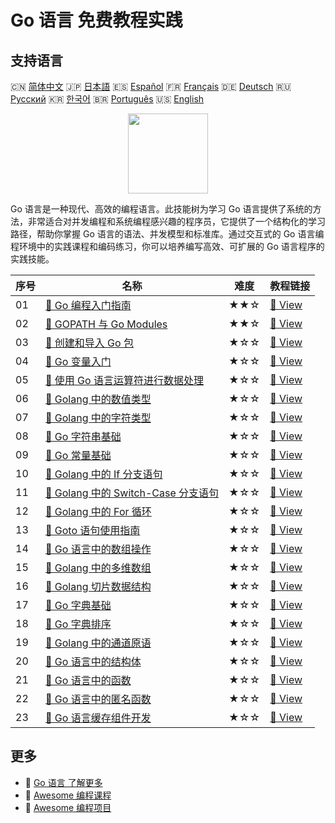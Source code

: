 # Go 语言 免费教程实践

## 支持语言

🇨🇳 [简体中文](README_zh.md) 🇯🇵 [日本語](README_ja.md) 🇪🇸 [Español](README_es.md) 🇫🇷 [Français](README_fr.md) 🇩🇪 [Deutsch](README_de.md) 🇷🇺 [Русский](README_ru.md) 🇰🇷 [한국어](README_ko.md) 🇧🇷 [Português](README_pt.md) 🇺🇸 [English](README.md) 

<div align="center">
<img width="128px" src="https://file.labex.io/path/YgASYacMNI6I.png">
</div>

Go 语言是一种现代、高效的编程语言。此技能树为学习 Go 语言提供了系统的方法，非常适合对并发编程和系统编程感兴趣的程序员，它提供了一个结构化的学习路径，帮助你掌握 Go 语言的语法、并发模型和标准库。通过交互式的 Go 语言编程环境中的实践课程和编码练习，你可以培养编写高效、可扩展的 Go 语言程序的实践技能。

|   序号 | 名称                                                                                                                   | 难度   | 教程链接                                                                                    |
|--------|------------------------------------------------------------------------------------------------------------------------|--------|---------------------------------------------------------------------------------------------|
|     01 | [📖 Go 编程入门指南](https://labex.io/zh/tutorials/go-beginner-s-guide-to-go-programming-149062)                       | ★★☆    | [🔗 View](https://labex.io/zh/tutorials/go-beginner-s-guide-to-go-programming-149062)       |
|     02 | [📖 GOPATH 与 Go Modules](https://labex.io/zh/tutorials/go-gopath-and-module-149063)                                   | ★★☆    | [🔗 View](https://labex.io/zh/tutorials/go-gopath-and-module-149063)                        |
|     03 | [📖 创建和导入 Go 包](https://labex.io/zh/tutorials/go-creating-and-importing-go-packages-149064)                      | ★☆☆    | [🔗 View](https://labex.io/zh/tutorials/go-creating-and-importing-go-packages-149064)       |
|     04 | [📖 Go 变量入门](https://labex.io/zh/tutorials/go-introduction-to-go-variables-149065)                                 | ★☆☆    | [🔗 View](https://labex.io/zh/tutorials/go-introduction-to-go-variables-149065)             |
|     05 | [📖 使用 Go 语言运算符进行数据处理](https://labex.io/zh/tutorials/go-data-processing-with-operators-in-golang-149066)  | ★☆☆    | [🔗 View](https://labex.io/zh/tutorials/go-data-processing-with-operators-in-golang-149066) |
|     06 | [📖 Golang 中的数值类型](https://labex.io/zh/tutorials/go-numerical-types-in-golang-149067)                            | ★☆☆    | [🔗 View](https://labex.io/zh/tutorials/go-numerical-types-in-golang-149067)                |
|     07 | [📖 Golang 中的字符类型](https://labex.io/zh/tutorials/go-character-types-in-golang-149068)                            | ★☆☆    | [🔗 View](https://labex.io/zh/tutorials/go-character-types-in-golang-149068)                |
|     08 | [📖 Go 字符串基础](https://labex.io/zh/tutorials/go-go-string-fundamentals-149069)                                     | ★☆☆    | [🔗 View](https://labex.io/zh/tutorials/go-go-string-fundamentals-149069)                   |
|     09 | [📖 Go 常量基础](https://labex.io/zh/tutorials/go-go-constants-fundamentals-149070)                                    | ★☆☆    | [🔗 View](https://labex.io/zh/tutorials/go-go-constants-fundamentals-149070)                |
|     10 | [📖 Golang 中的 If 分支语句](https://labex.io/zh/tutorials/go-if-branch-statement-in-golang-149071)                    | ★☆☆    | [🔗 View](https://labex.io/zh/tutorials/go-if-branch-statement-in-golang-149071)            |
|     11 | [📖 Golang 中的 Switch-Case 分支语句](https://labex.io/zh/tutorials/go-switch-case-branch-statements-in-golang-149072) | ★☆☆    | [🔗 View](https://labex.io/zh/tutorials/go-switch-case-branch-statements-in-golang-149072)  |
|     12 | [📖 Golang 中的 For 循环](https://labex.io/zh/tutorials/go-for-loops-in-golang-149073)                                 | ★☆☆    | [🔗 View](https://labex.io/zh/tutorials/go-for-loops-in-golang-149073)                      |
|     13 | [📖 Goto 语句使用指南](https://labex.io/zh/tutorials/go-goto-statement-usage-149074)                                   | ★☆☆    | [🔗 View](https://labex.io/zh/tutorials/go-goto-statement-usage-149074)                     |
|     14 | [📖 Go 语言中的数组操作](https://labex.io/zh/tutorials/go-array-operations-in-golang-149075)                           | ★☆☆    | [🔗 View](https://labex.io/zh/tutorials/go-array-operations-in-golang-149075)               |
|     15 | [📖 Golang 中的多维数组](https://labex.io/zh/tutorials/go-multidimensional-arrays-in-golang-149076)                    | ★☆☆    | [🔗 View](https://labex.io/zh/tutorials/go-multidimensional-arrays-in-golang-149076)        |
|     16 | [📖 Golang 切片数据结构](https://labex.io/zh/tutorials/go-golang-slice-data-structures-149077)                         | ★☆☆    | [🔗 View](https://labex.io/zh/tutorials/go-golang-slice-data-structures-149077)             |
|     17 | [📖 Go 字典基础](https://labex.io/zh/tutorials/go-go-dictionary-fundamentals-149080)                                   | ★☆☆    | [🔗 View](https://labex.io/zh/tutorials/go-go-dictionary-fundamentals-149080)               |
|     18 | [📖 Go 字典排序](https://labex.io/zh/tutorials/go-sorting-go-dictionaries-149095)                                      | ★☆☆    | [🔗 View](https://labex.io/zh/tutorials/go-sorting-go-dictionaries-149095)                  |
|     19 | [📖 Golang 中的通道原语](https://labex.io/zh/tutorials/go-channel-primitives-in-golang-149096)                         | ★☆☆    | [🔗 View](https://labex.io/zh/tutorials/go-channel-primitives-in-golang-149096)             |
|     20 | [📖 Go 语言中的结构体](https://labex.io/zh/tutorials/go-structures-in-golang-149097)                                   | ★☆☆    | [🔗 View](https://labex.io/zh/tutorials/go-structures-in-golang-149097)                     |
|     21 | [📖 Go 语言中的函数](https://labex.io/zh/tutorials/go-functions-in-golang-149098)                                      | ★☆☆    | [🔗 View](https://labex.io/zh/tutorials/go-functions-in-golang-149098)                      |
|     22 | [📖 Go 语言中的匿名函数](https://labex.io/zh/tutorials/go-anonymous-functions-in-golang-149099)                        | ★☆☆    | [🔗 View](https://labex.io/zh/tutorials/go-anonymous-functions-in-golang-149099)            |
|     23 | [📖 Go 语言缓存组件开发](https://labex.io/zh/tutorials/go-development-of-golang-caching-component-298844)              | ★☆☆    | [🔗 View](https://labex.io/zh/tutorials/go-development-of-golang-caching-component-298844)  |

## 更多

- 🔗 [Go 语言 了解更多](https://labex.io/zh/skilltrees/go)
- 🔗 [Awesome 编程课程](https://github.com/labex-labs/awesome-programming-courses)
- 🔗 [Awesome 编程项目](https://github.com/labex-labs/awesome-programming-projects)

